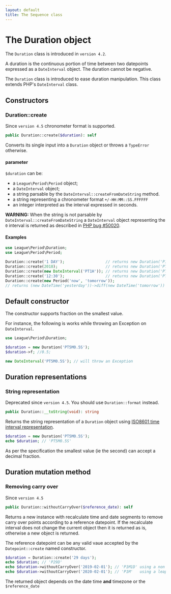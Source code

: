 ```yaml
---
layout: default
title: The Sequence class
---
```


# The Duration object

<p class="message-info">The <code>Duration</code> class is introduced in <code>version 4.2</code>.</p>

A duration is the continuous portion of time between two datepoints expressed as a `DateInterval` object. The duration cannot be negative.

The `Duration` class is introduced to ease duration manipulation. This class extends PHP's `DateInterval` class.

## Constructors

### Duration::create

<p class="message-info">Since <code>version 4.5</code> chronometer format is supported.</p>

~~~php
public Duration::create($duration): self
~~~

Converts its single input into a `Duration` object or throws a `TypeError` otherwise.

#### parameter

`$duration` can be:

- a `League\Period\Period` object;
- a `DateInterval` object;
- a string parsable by the `DateInterval::createFromDateString` method.
- a string representing a chronometer format `+/-HH:MM::SS.FFFFFF`
- an integer interpreted as the interval expressed in seconds.

<p class="message-warning"><strong>WARNING:</strong> When the string is not parsable by <code>DateInterval::createFromDateString</code> a <code>DateInterval</code> object representing the <code>0</code> interval is returned as described in <a href="https://bugs.php.net/bug.php?id=50020">PHP bug #50020</a>.</p>

#### Examples

~~~php
use League\Period\Duration;
use League\Period\Period;

Duration::create('1 DAY');                  // returns new Duration('P1D')
Duration::create(2018);                     // returns new Duration('PT2018S')
Duration::create(new DateInterval('PT1H')); // returns new Duration('PT1H')
Duration::create('12:30');                  // returns new Duration('PT12M30S')  
Duration::create(new Period('now', 'tomorrow'));
// returns (new DateTime('yesterday'))->diff(new DateTime('tomorrow'))
~~~

## Default constructor

The constructor supports fraction on the smallest value.

For instance, the following is works while throwing an Exception on `DateInterval`.

~~~php
use League\Period\Duration;

$duration = new Duration('PT5M0.5S');
$duration->f; //0.5;

new DateInterval('PT5M0.5S'); // will throw an Exception
~~~

## Duration representations

### String representation

<p class="message-notice">Deprecated since <code>version 4.5</code>. You should use <code>Duration::format</code> instead.</p>

~~~php
public Duration::__toString(void): string
~~~

Returns the string representation of a `Duration` object using [ISO8601 time interval representation](http://en.wikipedia.org/wiki/ISO_8601#Durations).

~~~php
$duration = new Duration('PT5M0.5S');
echo $duration; // 'PT5M0.5S'
~~~

As per the specification the smallest value (ie the second) can accept a decimal fraction.

## Duration mutation method

### Removing carry over

<p class="message-info">Since <code>version 4.5</code></p>

~~~php
public Duration::withoutCarryOver($reference_date): self
~~~

Returns a new instance with recalculate time and date segments to remove carry over points according to a reference datepoint. If the recalculate interval does not change the current object then it is returned as is, otherwise a new object is returned.

The reference datepoint can be any valid vaue accepted by the `Datepoint::create` named constructor.  

~~~php
$duration = Duration::create('29 days');
echo $duration; // 'P29D'
echo $duration->withoutCarryOver('2019-02-01'); // 'P1M1D' using a non leap year
echo $duration->withoutCarryOver('2020-02-01'); // 'P1M'   using a leap year
~~~

<p class="message-notice">The returned object depends on the date time <strong>and</strong> timezone or the <code>$reference_date</code></p>